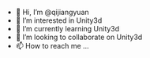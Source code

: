 - 👋 Hi, I’m @qijiangyuan
- 👀 I’m interested in Unity3d
- 🌱 I’m currently learning Unity3d
- 💞️ I’m looking to collaborate on Unity3d
- 📫 How to reach me ...

<!---
qijiangyuan/qijiangyuan is a ✨ special ✨ repository because its `README.md` (this file) appears on your GitHub profile.
You can click the Preview link to take a look at your changes.
--->
